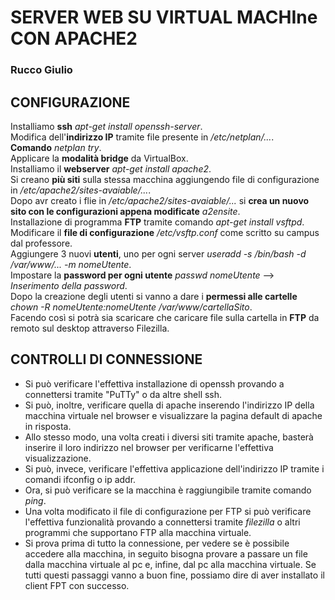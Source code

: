 # SERVER WEB SU VIRTUAL MACHIne CON APACHE2
### Rucco Giulio

## CONFIGURAZIONE
Installiamo **ssh** *apt-get install openssh-server*.<br>
Modifica dell'**indirizzo IP** tramite file presente in */etc/netplan/...*.<br>
**Comando** *netplan try*.<br>
Applicare la **modalità bridge** da VirtualBox.<br>
Installiamo il **webserver** *apt-get install apache2*.<br>
Si creano **più siti** sulla stessa macchina aggiungendo file di configurazione in */etc/apache2/sites-avaiable/...*.<br>
Dopo avr creato i flie in */etc/apache2/sites-avaiable/...* si **crea un nuovo sito con le configurazioni appena modificate** *a2ensite*.<br>
Installazione di programma **FTP** tramite comando *apt-get install vsftpd*.<br>
Modificare il **file di configurazione** */etc/vsftp.conf* come scritto su campus dal professore.<br>
Aggiungere 3 nuovi **utenti**, uno per ogni server *useradd -s /bin/bash -d /var/www/... -m nomeUtente*.<br>
Impostare la **password per ogni utente** *passwd nomeUtente* --> *Inserimento della password*.<br>
Dopo la creazione degli utenti si vanno a dare i **permessi alle cartelle** *chown -R nomeUtente:nomeUtente /var/www/cartellaSito*.<br>
Facendo così si potrà sia scaricare che caricare file sulla cartella in **FTP** da remoto sul desktop attraverso Filezilla.<br>

## CONTROLLI DI CONNESSIONE
- Si può verificare l'effettiva installazione di openssh provando a connettersi tramite "PuTTy" o da altre shell ssh.<br>
- Si può, inoltre, verificare quella di apache inserendo l'indirizzo IP della macchina virtuale nel browser e visualizzare la pagina default di apache in risposta.<br>
- Allo stesso modo, una volta creati i diversi siti tramite apache, basterà inserire il loro indirizzo nel browser per verificarne l'effettiva visualizzazione.<br>
- Si può, invece, verificare l'effettiva applicazione dell'indirizzo IP tramite i comandi ifconfig o ip addr.<br>
- Ora, si può verificare se la macchina è raggiungibile tramite comando *ping*.<br>
- Una volta modificato il file di configurazione per FTP si può verificare l'effettiva funzionalità provando a connettersi tramite *filezilla* o altri programmi che supportano FTP alla macchina virtuale.<br>
- Si prova prima di tutto la connessione, per vedere se è possibile accedere alla macchina, in seguito bisogna provare a passare un file dalla macchina virtuale al pc e, infine, dal pc alla macchina virtuale. Se tutti questi passaggi vanno a buon fine, possiamo dire di aver installato il client FPT con successo. <br>
